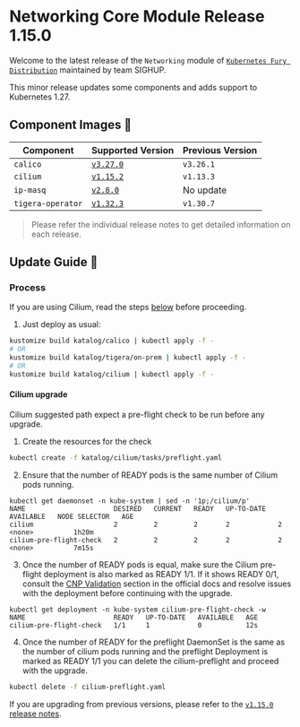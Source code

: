 # Networking Core Module Release 1.15.0

Welcome to the latest release of the `Networking` module of [`Kubernetes Fury Distribution`](https://github.com/sighupio/fury-distribution) maintained by team SIGHUP.

This minor release updates some components and adds support to Kubernetes 1.27.

## Component Images 🚢

| Component         | Supported Version                                                                | Previous Version |
| ----------------- | -------------------------------------------------------------------------------- | ---------------- |
| `calico`          | [`v3.27.0`](https://projectcalico.docs.tigera.io/archive/v3.27/release-notes/)   | `v3.26.1`        |
| `cilium`          | [`v1.15.2`](https://github.com/cilium/cilium/releases/tag/v1.15.2)               | `v1.13.3`        |
| `ip-masq`         | [`v2.8.0`](https://github.com/kubernetes-sigs/ip-masq-agent/releases/tag/v2.8.0) | No update       |
| `tigera-operator` | [`v1.32.3`](https://github.com/tigera/operator/releases/tag/v1.32.3)             | `v1.30.7`        |

> Please refer the individual release notes to get detailed information on each release.

## Update Guide 🦮

### Process

If you are using Cilium, read the steps [below](#cilium-upgrade) before proceeding.

1. Just deploy as usual:

```bash
kustomize build katalog/calico | kubectl apply -f -
# OR
kustomize build katalog/tigera/on-prem | kubectl apply -f -
# OR
kustomize build katalog/cilium | kubectl apply -f -
```

#### Cilium upgrade
Cilium suggested path expect a pre-flight check to be run before any upgrade.

1. Create the resources for the check
```bash
kubectl create -f katalog/cilium/tasks/preflight.yaml
```

2. Ensure that the number of READY pods is the same number of Cilium pods running.
```text
kubectl get daemonset -n kube-system | sed -n '1p;/cilium/p'
NAME                      DESIRED   CURRENT   READY   UP-TO-DATE   AVAILABLE   NODE SELECTOR   AGE
cilium                    2         2         2       2            2           <none>          1h20m
cilium-pre-flight-check   2         2         2       2            2           <none>          7m15s
```

3. Once the number of READY pods is equal, make sure the Cilium pre-flight deployment is also marked as READY 1/1.
If it shows READY 0/1, consult the [CNP Validation](https://docs.cilium.io/en/stable/operations/upgrade/#cnp-validation) section in the official docs and resolve issues with the deployment before continuing with the upgrade.
```text
kubectl get deployment -n kube-system cilium-pre-flight-check -w
NAME                      READY   UP-TO-DATE   AVAILABLE   AGE
cilium-pre-flight-check   1/1     1            0           12s
```

4. Once the number of READY for the preflight DaemonSet is the same as the number of cilium pods running and the preflight Deployment is marked as READY 1/1 you can delete the cilium-preflight and proceed with the upgrade.
```bash
kubectl delete -f cilium-preflight.yaml
```


If you are upgrading from previous versions, please refer to the [`v1.15.0` release notes](https://github.com/sighupio/fury-kubernetes-networking/releases/tag/v1.15.0).
